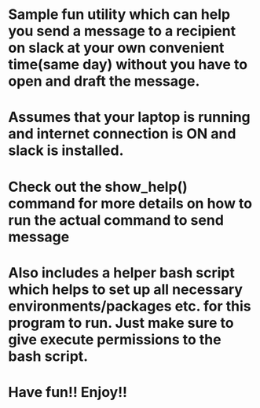 # Sample fun utility which can help you send a message to a recipient on slack at your own convenient time(same day) without you have to open and draft the message.
# Assumes that your laptop is running and internet connection is ON and slack is installed.
# Check out the show_help() command for more details on how to run the actual command to send message
# Also includes a helper bash script which helps to set up all necessary environments/packages etc. for this program to run. Just make sure to give execute permissions to the bash script.
# Have fun!! Enjoy!!

